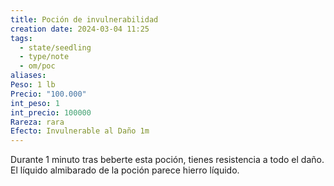 ```yaml
---
title: Poción de invulnerabilidad
creation date: 2024-03-04 11:25
tags:
  - state/seedling
  - type/note
  - om/poc
aliases: 
Peso: 1 lb
Precio: "100.000"
int_peso: 1
int_precio: 100000
Rareza: rara
Efecto: Invulnerable al Daño 1m
---
```


Durante 1 minuto tras beberte esta poción, tienes resistencia a todo el daño. El líquido almibarado de la poción parece hierro líquido.